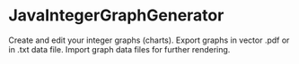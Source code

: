 # JavaIntegerGraphGenerator
Create and edit your integer graphs (charts). Export graphs in vector .pdf or in .txt data file. Import graph data files for further rendering.
